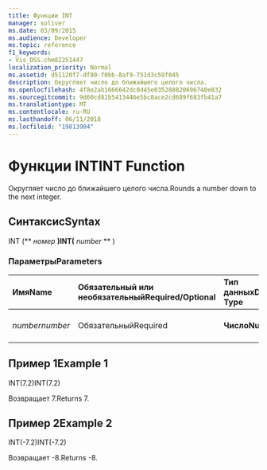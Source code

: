 ```yaml
---
title: Функции INT
manager: soliver
ms.date: 03/09/2015
ms.audience: Developer
ms.topic: reference
f1_keywords:
- Vis_DSS.chm82251447
localization_priority: Normal
ms.assetid: d51120f7-df80-f0bb-8af9-751d3c59f045
description: Округляет число до ближайшего целого числа.
ms.openlocfilehash: 4f8e2ab1666642dc8d45e035288820696740e832
ms.sourcegitcommit: 9d60cd82b5413446e5bc8ace2cd689f683fb41a7
ms.translationtype: MT
ms.contentlocale: ru-RU
ms.lasthandoff: 06/11/2018
ms.locfileid: "19813984"
---
```

# <a name="int-function"></a><span data-ttu-id="dde74-103">Функции INT</span><span class="sxs-lookup"><span data-stu-id="dde74-103">INT Function</span></span>

<span data-ttu-id="dde74-104">Округляет число до ближайшего целого числа.</span><span class="sxs-lookup"><span data-stu-id="dde74-104">Rounds a number down to the next integer.</span></span>
  
## <a name="syntax"></a><span data-ttu-id="dde74-105">Синтаксис</span><span class="sxs-lookup"><span data-stu-id="dde74-105">Syntax</span></span>

<span data-ttu-id="dde74-106">INT (** *номер* **)</span><span class="sxs-lookup"><span data-stu-id="dde74-106">INT(** *number* ** )</span></span> 
  
### <a name="parameters"></a><span data-ttu-id="dde74-107">Параметры</span><span class="sxs-lookup"><span data-stu-id="dde74-107">Parameters</span></span>

|<span data-ttu-id="dde74-108">**Имя**</span><span class="sxs-lookup"><span data-stu-id="dde74-108">**Name**</span></span>|<span data-ttu-id="dde74-109">**Обязательный или необязательный**</span><span class="sxs-lookup"><span data-stu-id="dde74-109">**Required/Optional**</span></span>|<span data-ttu-id="dde74-110">**Тип данных**</span><span class="sxs-lookup"><span data-stu-id="dde74-110">**Data Type**</span></span>|<span data-ttu-id="dde74-111">**Описание**</span><span class="sxs-lookup"><span data-stu-id="dde74-111">**Description**</span></span>|
|:-----|:-----|:-----|:-----|
| <span data-ttu-id="dde74-112">_number_</span><span class="sxs-lookup"><span data-stu-id="dde74-112">_number_</span></span> <br/> |<span data-ttu-id="dde74-113">Обязательный</span><span class="sxs-lookup"><span data-stu-id="dde74-113">Required</span></span>  <br/> |<span data-ttu-id="dde74-114">**Число**</span><span class="sxs-lookup"><span data-stu-id="dde74-114">**Number**</span></span> <br/> |<span data-ttu-id="dde74-115">Чтобы округлить число.</span><span class="sxs-lookup"><span data-stu-id="dde74-115">The number to round down.</span></span>  <br/> |
   
## <a name="example-1"></a><span data-ttu-id="dde74-116">Пример 1</span><span class="sxs-lookup"><span data-stu-id="dde74-116">Example 1</span></span>

<span data-ttu-id="dde74-117">INT(7.2)</span><span class="sxs-lookup"><span data-stu-id="dde74-117">INT(7.2)</span></span>
  
<span data-ttu-id="dde74-118">Возвращает 7.</span><span class="sxs-lookup"><span data-stu-id="dde74-118">Returns 7.</span></span>
  
## <a name="example-2"></a><span data-ttu-id="dde74-119">Пример 2</span><span class="sxs-lookup"><span data-stu-id="dde74-119">Example 2</span></span>

<span data-ttu-id="dde74-120">INT(-7.2)</span><span class="sxs-lookup"><span data-stu-id="dde74-120">INT(-7.2)</span></span>
  
<span data-ttu-id="dde74-121">Возвращает -8.</span><span class="sxs-lookup"><span data-stu-id="dde74-121">Returns -8.</span></span>
  

